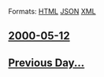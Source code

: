 
Formats: [HTML](2000/05/12/index.html)  [JSON](2000/05/12/index.json)  [XML](2000/05/12/index.xml)  

## [2000-05-12](/news/2000/05/12/index.md)

## [Previous Day...](/news/2000/05/11/index.md)

